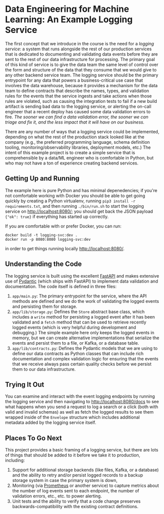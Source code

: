 # Data Engineering for Machine Learning: An Example Logging Service

The first concept that we introduce in the course is the need for a _logging service_: a system
that runs alongside the rest of our production services that is dedicated to documenting and
validating data events before they are sent to the rest of our data infrastructure for processing.
The primary goal of this kind of service is to give the data team the same level of control over
the form and structure of the data that they consume that we would give to any other backend
service team. The logging service should be the primary entrypoint for any data that powers
a business-critical use case that involves the data warehouse, because it provides a mechanism
for the data team to define contracts that describe the names, types, and validation rules for
the events that the service ingests and take actions when those rules are violated, such as
causing the integration tests to fail if a new build artifact is sending bad data to the logging
service, or alerting the on-call engineer that a recent deploy has caused some data validation
errors to fire. *The sooner we can find a data validation error, the sooner we can triage and fix it,
and the less impact that it will have on our business.*

There are any number of ways that a logging service could be implemented, depending on what the rest
of the production stack looked like at the company (e.g., the preferred programming language, schema
definition tooling, monitoring/observability libraries, deployment models, etc.) The intent of this
example project is to create a simple service that is comprehensible by a data/ML engineer who is
comfortable in Python, but who may not have a ton of experience creating backend services.

## Getting Up and Running

The example here is pure Python and has minimal depenedencies; if you're not comfortable working
with Docker you should be able to get going quickly by creating a Python virtualenv, running
`pip3 install -r requirements.txt`, and then running `./bin/run.sh` to start the logging service on
[http://localhost:8080/](http://localhost:8080); you should get back the JSON payload `{"ok": true}`
if everything has started up correctly.

If you are comfortable with or prefer Docker, you can run:

```
docker build -t logging-svc:dev .
docker run -p 8080:8080 logging-svc:dev
```

in order to get things running locally [http://localhost:8080/](http://localhost:8080).

## Understanding the Code

The logging service is built using the excellent [FastAPI](https://fastapi.tiangolo.com/) and
makes extensive use of [Pydantic](https://pydantic-docs.helpmanual.io/) (which ships with FastAPI)
to implement data validation and documentation. The code itself is defined in three files:


1. `app/main.py`: The primary entrypoint for the service, where the API methods are defined
and we do the work of validating the logged events and persisting them for storage.
1. `app/lib/storage.py`: Defines the `Store` abstract base class, which includes a `write`
method for persisting a logged event after it has been validated and a `fetch` method
that can be used to retrieve recently logged events (which is very helpful during development
and debugging.) The simple example here only keeps the logged events in memory, but we can
create alternative implementations that serialize the events and persist them to a file, or 
Kafka, or a database table.
1. `app/lib/contracts.py`: Defines the Pydantic models that we are using to define our data
contracts as Python classes that can include rich documentation and complex validation
logic for ensuring that the events that we receive always pass certain quality checks
before we persist them to our data infrastructure.

## Trying It Out

You can examine and interact with the event logging endpoints by running the logging
service and then navigating to [http://localhost:8080/docs](http://localhost:8080/docs) to
see what happens when you send a request to log a search or a click (both with valid and
invalid schemas) as well as fetch the logged results to see them wrapped inside of the
`Envelope` structure which includes additional metadata added by the logging service itself.

## Places To Go Next

This project provides a basic framing of a logging service, but there are lots of things that
should be added to it before we take it to production, including:

1. Support for additional storage backends (like files, Kafka, or a database) and the ability to
retry and/or persist logged records to a backup storage system in case the primary system is down,
1. Monitoring (via [Prometheus](https://prometheus.io/) or another service) to capture metrics about
the number of log events sent to each endpoint, the number of validation errors, etc., etc. to power
alerting.
1. Unit tests and the ability to verify that a code change preserves backwards-compatibility with the existing
contract definitions.
